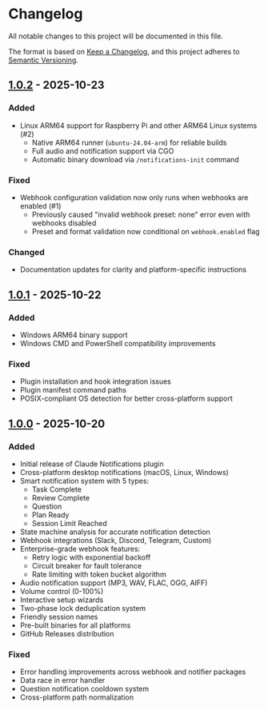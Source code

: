 # Changelog

All notable changes to this project will be documented in this file.

The format is based on [Keep a Changelog](https://keepachangelog.com/en/1.0.0/),
and this project adheres to [Semantic Versioning](https://semver.org/spec/v2.0.0.html).

## [1.0.2] - 2025-10-23

### Added
- Linux ARM64 support for Raspberry Pi and other ARM64 Linux systems (#2)
  - Native ARM64 runner (`ubuntu-24.04-arm`) for reliable builds
  - Full audio and notification support via CGO
  - Automatic binary download via `/notifications-init` command

### Fixed
- Webhook configuration validation now only runs when webhooks are enabled (#1)
  - Previously caused "invalid webhook preset: none" error even with webhooks disabled
  - Preset and format validation now conditional on `webhook.enabled` flag

### Changed
- Documentation updates for clarity and platform-specific instructions

## [1.0.1] - 2025-10-22

### Added
- Windows ARM64 binary support
- Windows CMD and PowerShell compatibility improvements

### Fixed
- Plugin installation and hook integration issues
- Plugin manifest command paths
- POSIX-compliant OS detection for better cross-platform support

## [1.0.0] - 2025-10-20

### Added
- Initial release of Claude Notifications plugin
- Cross-platform desktop notifications (macOS, Linux, Windows)
- Smart notification system with 5 types:
  - Task Complete
  - Review Complete
  - Question
  - Plan Ready
  - Session Limit Reached
- State machine analysis for accurate notification detection
- Webhook integrations (Slack, Discord, Telegram, Custom)
- Enterprise-grade webhook features:
  - Retry logic with exponential backoff
  - Circuit breaker for fault tolerance
  - Rate limiting with token bucket algorithm
- Audio notification support (MP3, WAV, FLAC, OGG, AIFF)
- Volume control (0-100%)
- Interactive setup wizards
- Two-phase lock deduplication system
- Friendly session names
- Pre-built binaries for all platforms
- GitHub Releases distribution

### Fixed
- Error handling improvements across webhook and notifier packages
- Data race in error handler
- Question notification cooldown system
- Cross-platform path normalization

[1.0.2]: https://github.com/777genius/claude-notifications-go/compare/v1.0.1...v1.0.2
[1.0.1]: https://github.com/777genius/claude-notifications-go/compare/v1.0.0...v1.0.1
[1.0.0]: https://github.com/777genius/claude-notifications-go/releases/tag/v1.0.0
